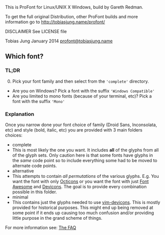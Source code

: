 This is ProFont for Linux/UNIX X Windows, build by Gareth Redman.

To get the full original Distribution, other ProFont builds
and more information
go to <http://tobiasjung.name/profont/>


DISCLAIMER
See LICENSE file


Tobias Jung
January 2014
profont@tobiasjung.name

## Which font?

### TL;DR

0. Pick your font family and then select from the `'complete'` directory.
  * Are you on Windows? Pick a font with the suffix `'Windows Compatible'`
  * Are you limited to mono fonts (because of your terminal, etc)? Pick a font with the suffix `'Mono'`

### Explanation

Once you narrow done your font choice of family (Droid Sans, Inconsolata, etc) and style (bold, italic, etc) you are provided with 3 main folders choices:
 * complete
  * This is most likely the one you want. It includes **all** of the glyphs from all of the glyph sets. Only caution here is that some fonts have glyphs in the _same_ code point so to include everything some had to be moved to alternate code points.
 * alternative
  * This attempts to contain _all permutations_ of the various glyphs. E.g. You want the font with only [Octicons][octicons] or you want the font with just [Font Awesome][font-awesome] and [Devicons][vorillaz-devicons]. The goal is to provide every combination possible in this folder.
 * minimal
  * This contains just the glyphs needed to use [vim-devicons][vim-devicons]. This is mostly provided for historical purposes. This might end up being removed at some point if it ends up causing too much confusion and/or providing little purpose in the grand scheme of things.


For more information see: [The FAQ](https://github.com/ryanoasis/nerd-fonts/wiki/FAQ#which-font)


[vim-devicons]:https://github.com/ryanoasis/vim-devicons
[vorillaz-devicons]:http://vorillaz.github.io/devicons/
[font-awesome]:https://github.com/FortAwesome/Font-Awesome
[octicons]:https://github.com/github/octicons
[gabrielelana-pomicons]:https://github.com/gabrielelana/pomicons
[Seti-UI]:https://atom.io/themes/seti-ui
[ryanoasis-powerline-extra-symbols]:https://github.com/ryanoasis/powerline-extra-symbols
